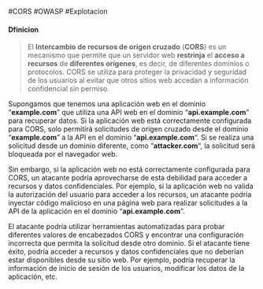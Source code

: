 #CORS #OWASP #Explotacion 

#### Dfinicion
>El **Intercambio de recursos de origen cruzado** (**CORS**) es un mecanismo que permite que un servidor web **restrinja** el **acceso a recursos** de **diferentes orígenes**, es decir, de diferentes dominios o protocolos. CORS se utiliza para proteger la privacidad y seguridad de los usuarios al evitar que otros sitios web accedan a información confidencial sin permiso.

Supongamos que tenemos una aplicación web en el dominio “**example.com**” que utiliza una API web en el dominio “**api.example.com**” para recuperar datos. Si la aplicación web está correctamente configurada para CORS, solo permitirá solicitudes de origen cruzado desde el dominio “**example.com**” a la API en el dominio “**api.example.com**“. Si se realiza una solicitud desde un dominio diferente, como “**attacker.com**“, la solicitud será bloqueada por el navegador web.

Sin embargo, si la aplicación web no está correctamente configurada para CORS, un atacante podría aprovecharse de esta debilidad para acceder a recursos y datos confidenciales. Por ejemplo, si la aplicación web no valida la autorización del usuario para acceder a los recursos, un atacante podría inyectar código malicioso en una página web para realizar solicitudes a la API de la aplicación en el dominio “**api.example.com**“.

El atacante podría utilizar herramientas automatizadas para probar diferentes valores de encabezados CORS y encontrar una configuración incorrecta que permita la solicitud desde otro dominio. Si el atacante tiene éxito, podría acceder a recursos y datos confidenciales que no deberían estar disponibles desde su sitio web. Por ejemplo, podría recuperar la información de inicio de sesión de los usuarios, modificar los datos de la aplicación, etc.

